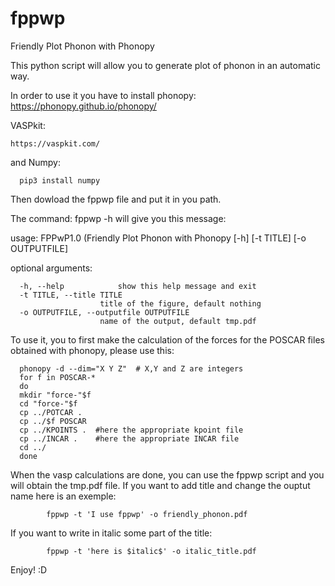 # fppwp
Friendly Plot Phonon with Phonopy

This python script will allow you to generate plot of phonon in an automatic way.

In order to use it you have to install phonopy:
      https://phonopy.github.io/phonopy/

VASPkit:

    https://vaspkit.com/

and Numpy:

      pip3 install numpy

Then dowload the fppwp file and put it in you path.

The command:
      fppwp -h 
will give you this  message:

usage: FPPwP1.0 (Friendly Plot Phonon with Phonopy [-h] [-t TITLE] [-o OUTPUTFILE]

optional arguments:

      -h, --help            show this help message and exit
      -t TITLE, --title TITLE
                        title of the figure, default nothing
      -o OUTPUTFILE, --outputfile OUTPUTFILE
                        name of the output, default tmp.pdf

To use it, you to first make the calculation of the forces for the POSCAR files obtained with phonopy, please use this:

      phonopy -d --dim="X Y Z"  # X,Y and Z are integers
      for f in POSCAR-*
      do
      mkdir "force-"$f
      cd "force-"$f
      cp ../POTCAR .
      cp ../$f POSCAR
      cp ../KPOINTS .  #here the appropriate kpoint file
      cp ../INCAR .    #here the appropriate INCAR file
      cd ../
      done

When the vasp calculations are done, you can use the fppwp script and you will obtain the tmp.pdf file.
If you want to add title and change the ouptut name here is an exemple:

            fppwp -t 'I use fppwp' -o friendly_phonon.pdf
If you want to write in italic some part of the title:

            fppwp -t 'here is $italic$' -o italic_title.pdf
Enjoy! :D
      
